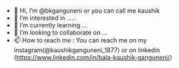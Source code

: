 - 👋 Hi, I’m @bkganguneni or you can call me kaushik
- 👀 I’m interested in .....
- 🌱 I’m currently learning ...
- 💞️ I’m looking to collaborate on ...
- 📫 How to reach me : You can reach me on my instagram(@kaushikganguneni_1877) or on linkedin (https://www.linkedin.com/in/bala-kaushik-ganguneni/)

<!---
bkganguneni/bkganguneni is a ✨ special ✨ repository because its `README.md` (this file) appears on your GitHub profile.
You can click the Preview link to take a look at your changes.
--->
